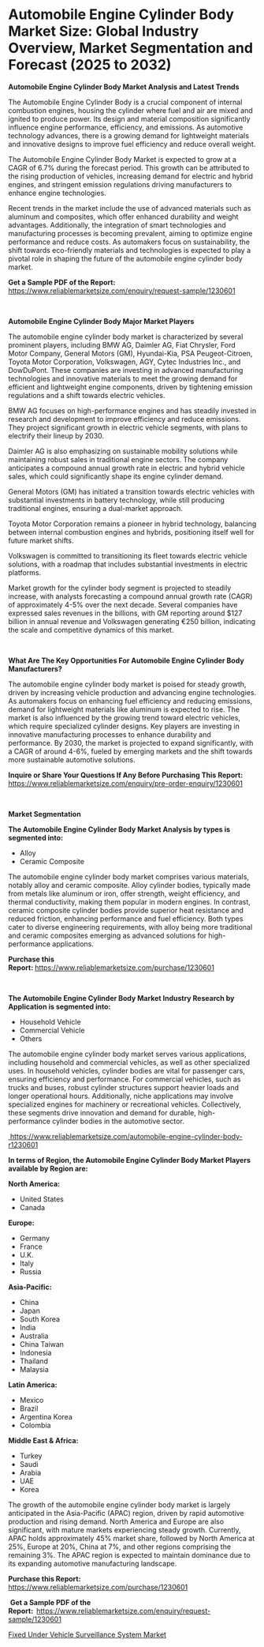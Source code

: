 <p><h1>Automobile Engine Cylinder Body Market Size: Global Industry Overview, Market Segmentation and Forecast (2025 to 2032)</h1></p><p><strong>Automobile Engine Cylinder Body Market Analysis and Latest Trends</strong></p>
<p><p>The Automobile Engine Cylinder Body is a crucial component of internal combustion engines, housing the cylinder where fuel and air are mixed and ignited to produce power. Its design and material composition significantly influence engine performance, efficiency, and emissions. As automotive technology advances, there is a growing demand for lightweight materials and innovative designs to improve fuel efficiency and reduce overall weight.</p><p>The Automobile Engine Cylinder Body Market is expected to grow at a CAGR of 6.7% during the forecast period. This growth can be attributed to the rising production of vehicles, increasing demand for electric and hybrid engines, and stringent emission regulations driving manufacturers to enhance engine technologies. </p><p>Recent trends in the market include the use of advanced materials such as aluminum and composites, which offer enhanced durability and weight advantages. Additionally, the integration of smart technologies and manufacturing processes is becoming prevalent, aiming to optimize engine performance and reduce costs. As automakers focus on sustainability, the shift towards eco-friendly materials and technologies is expected to play a pivotal role in shaping the future of the automobile engine cylinder body market.</p></p>
<p><strong>Get a Sample PDF of the Report:&nbsp;</strong> <a href="https://www.reliablemarketsize.com/enquiry/request-sample/1230601?utm_campaign=3509&utm_medium=2&utm_source=Github&utm_content=ia&utm_term=31032025&utm_id=automobile-engine-cylinder-body">https://www.reliablemarketsize.com/enquiry/request-sample/1230601</a></p>
<p>&nbsp;</p>
<p><strong>Automobile Engine Cylinder Body Major Market Players</strong></p>
<p><p>The automobile engine cylinder body market is characterized by several prominent players, including BMW AG, Daimler AG, Fiat Chrysler, Ford Motor Company, General Motors (GM), Hyundai-Kia, PSA Peugeot-Citroen, Toyota Motor Corporation, Volkswagen, AGY, Cytec Industries Inc., and DowDuPont. These companies are investing in advanced manufacturing technologies and innovative materials to meet the growing demand for efficient and lightweight engine components, driven by tightening emission regulations and a shift towards electric vehicles.</p><p>BMW AG focuses on high-performance engines and has steadily invested in research and development to improve efficiency and reduce emissions. They project significant growth in electric vehicle segments, with plans to electrify their lineup by 2030.</p><p>Daimler AG is also emphasizing on sustainable mobility solutions while maintaining robust sales in traditional engine sectors. The company anticipates a compound annual growth rate in electric and hybrid vehicle sales, which could significantly shape its engine cylinder demand.</p><p>General Motors (GM) has initiated a transition towards electric vehicles with substantial investments in battery technology, while still producing traditional engines, ensuring a dual-market approach.</p><p>Toyota Motor Corporation remains a pioneer in hybrid technology, balancing between internal combustion engines and hybrids, positioning itself well for future market shifts.</p><p>Volkswagen is committed to transitioning its fleet towards electric vehicle solutions, with a roadmap that includes substantial investments in electric platforms.</p><p>Market growth for the cylinder body segment is projected to steadily increase, with analysts forecasting a compound annual growth rate (CAGR) of approximately 4-5% over the next decade. Several companies have expressed sales revenues in the billions, with GM reporting around $127 billion in annual revenue and Volkswagen generating €250 billion, indicating the scale and competitive dynamics of this market.</p></p>
<p>&nbsp;</p>
<p><strong>What Are The Key Opportunities For Automobile Engine Cylinder Body Manufacturers?</strong></p>
<p><p>The automobile engine cylinder body market is poised for steady growth, driven by increasing vehicle production and advancing engine technologies. As automakers focus on enhancing fuel efficiency and reducing emissions, demand for lightweight materials like aluminum is expected to rise. The market is also influenced by the growing trend toward electric vehicles, which require specialized cylinder designs. Key players are investing in innovative manufacturing processes to enhance durability and performance. By 2030, the market is projected to expand significantly, with a CAGR of around 4-6%, fueled by emerging markets and the shift towards more sustainable automotive solutions.</p></p>
<p><strong>Inquire or Share Your Questions If Any Before Purchasing This Report:</strong> <a href="https://www.reliablemarketsize.com/enquiry/pre-order-enquiry/1230601?utm_campaign=3509&utm_medium=2&utm_source=Github&utm_content=ia&utm_term=31032025&utm_id=automobile-engine-cylinder-body">https://www.reliablemarketsize.com/enquiry/pre-order-enquiry/1230601</a></p>
<p>&nbsp;</p>
<p><strong>Market Segmentation</strong></p>
<p><strong>The Automobile Engine Cylinder Body Market Analysis by types is segmented into:</strong></p>
<p><ul><li>Alloy</li><li>Ceramic Composite</li></ul></p>
<p><p>The automobile engine cylinder body market comprises various materials, notably alloy and ceramic composite. Alloy cylinder bodies, typically made from metals like aluminum or iron, offer strength, weight efficiency, and thermal conductivity, making them popular in modern engines. In contrast, ceramic composite cylinder bodies provide superior heat resistance and reduced friction, enhancing performance and fuel efficiency. Both types cater to diverse engineering requirements, with alloy being more traditional and ceramic composites emerging as advanced solutions for high-performance applications.</p></p>
<p><strong>Purchase this Report:&nbsp;</strong><a href="https://www.reliablemarketsize.com/purchase/1230601?utm_campaign=3509&utm_medium=2&utm_source=Github&utm_content=ia&utm_term=31032025&utm_id=automobile-engine-cylinder-body">https://www.reliablemarketsize.com/purchase/1230601</a></p>
<p>&nbsp;</p>
<p><strong>The Automobile Engine Cylinder Body Market Industry Research by Application is segmented into:</strong></p>
<p><ul><li>Household Vehicle</li><li>Commercial Vehicle</li><li>Others</li></ul></p>
<p><p>The automobile engine cylinder body market serves various applications, including household and commercial vehicles, as well as other specialized uses. In household vehicles, cylinder bodies are vital for passenger cars, ensuring efficiency and performance. For commercial vehicles, such as trucks and buses, robust cylinder structures support heavier loads and longer operational hours. Additionally, niche applications may involve specialized engines for machinery or recreational vehicles. Collectively, these segments drive innovation and demand for durable, high-performance cylinder bodies in the automotive sector.</p></p>
<p><a href="https://www.reliablemarketsize.com/automobile-engine-cylinder-body-r1230601?utm_campaign=3509&utm_medium=2&utm_source=Github&utm_content=ia&utm_term=31032025&utm_id=automobile-engine-cylinder-body">&nbsp;https://www.reliablemarketsize.com/automobile-engine-cylinder-body-r1230601</a></p>
<p><strong>In terms of Region, the Automobile Engine Cylinder Body Market Players available by Region are:</strong></p>
<p>
    <p> <strong> North America: </strong>
        <ul>
            <li>United States</li>
            <li>Canada</li>
        </ul>
        </p> 
    <p> <strong> Europe: </strong>
        <ul>
            <li>Germany</li>
            <li>France</li>
            <li>U.K.</li>
            <li>Italy</li>
            <li>Russia</li>
        </ul>
        </p> 
    <p> <strong> Asia-Pacific: </strong>
        <ul>
            <li>China</li>
            <li>Japan</li>
            <li>South Korea</li>
            <li>India</li>
            <li>Australia</li>
            <li>China Taiwan</li>
            <li>Indonesia</li>
            <li>Thailand</li>
            <li>Malaysia</li>
        </ul>
        </p> 
    <p> <strong> Latin America: </strong>
        <ul>
            <li>Mexico</li>
            <li>Brazil</li>
            <li>Argentina Korea</li>
            <li>Colombia</li>
        </ul>
        </p> 
    <p> <strong> Middle East & Africa: </strong>
        <ul>
            <li>Turkey</li>
            <li>Saudi</li>
            <li>Arabia</li>
            <li>UAE</li>
            <li>Korea</li>
        </ul>
    </p>
    </p>
<p><p>The growth of the automobile engine cylinder body market is largely anticipated in the Asia-Pacific (APAC) region, driven by rapid automotive production and rising demand. North America and Europe are also significant, with mature markets experiencing steady growth. Currently, APAC holds approximately 45% market share, followed by North America at 25%, Europe at 20%, China at 7%, and other regions comprising the remaining 3%. The APAC region is expected to maintain dominance due to its expanding automotive manufacturing landscape.</p></p>
<p><strong>Purchase this Report: </strong><a href="https://www.reliablemarketsize.com/purchase/1230601?utm_campaign=3509&utm_medium=2&utm_source=Github&utm_content=ia&utm_term=31032025&utm_id=automobile-engine-cylinder-body">https://www.reliablemarketsize.com/purchase/1230601</a></p>
<p>&nbsp;<strong>Get a Sample PDF of the Report:&nbsp;&nbsp;</strong><a href="https://www.reliablemarketsize.com/enquiry/request-sample/1230601?utm_campaign=3509&utm_medium=2&utm_source=Github&utm_content=ia&utm_term=31032025&utm_id=automobile-engine-cylinder-body">https://www.reliablemarketsize.com/enquiry/request-sample/1230601</a></p>
<p><strong></strong></p>
<p><p><a href="https://github.com/boyertrull4r/Market-Research-Report-List-1/blob/main/fixed-under-vehicle-surveillance-system-market.md?utm_campaign=3509&utm_medium=2&utm_source=Github&utm_content=ia&utm_term=31032025&utm_id=automobile-engine-cylinder-body">Fixed Under Vehicle Surveillance System Market</a></p></p>